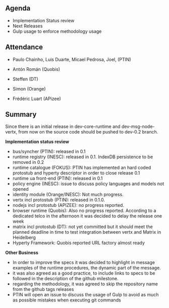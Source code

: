 Agenda
------

-	Implementation Status review 
-	Next Releases
-	Gulp usage to enforce methodology usage

Attendance
----------

-	Paulo Chainho, Luis Duarte, Micael Pedrosa, Joel, (PTIN)
-	Antón Román (Quobis)
-	Steffen (DT)
-	Simon (Orange)

-	Frédéric Luart (APizee)

Summary
-------

Since there is an initial release in dev-core-runtime and dev-msg-node-vertx, from now on the source code should be pushed to dev-0.2 branch.

**Implementation status review**


-	bus/syncher (PTIN): released in 0.1
-	runtime registry (INESC): released in 0.1. IndexDB persistence to be removed in 0.2
-	runtime catalogue (FOKUS): PTIN has implemented an hard coded protostub and hyperty descriptor in order to close release 0.1
-	runtime ua front-end (PTIN): released in 0.1
-	policy engine (INESC): issue to discuss policy languages and models not opened
-	identity module (Orange/INESC): Not much progress. 
-	vertx incl protostub (PTIN): released in 0.1.0.
-	nodejs incl protostub (APIZEE): no progress reported. 
-	browser runtime (Quobis): Also no progress reported. According to a dedicated telco in the afternoon it was decided to delay the release one week
-	matrix incl protostub (DT): not yet committed but it should meet the planned deadline in time to test integration between vertx and Matrix in Heidelberg
-	Hyperty Framework: Quobis reported URL factory almost ready

**Other Business**

* In order to improve the specs it was decided to highlight in message examples of the runtime procedures, the dynamic part of the message.
* it was also agreed as a good practice, to include links to specs to be followed in the description of the github milestone.
* regarding the methodology, it was agreed to skip the repository name from the github tags releases
* PTIN will open an issue to discuss the usage of Gulp to avoid as much as possible mistakes when executing git commands




